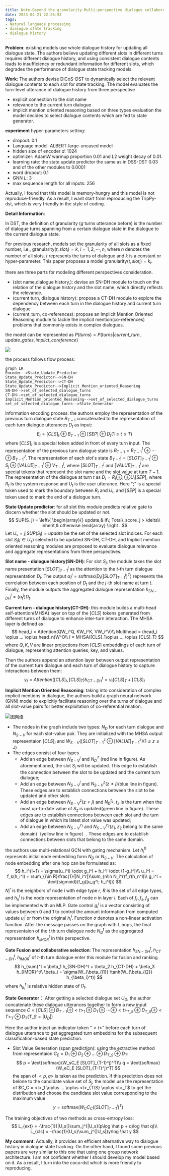 ```yaml
---
title: Note-Beyond the granularity-Multi-perspective dialogue collaborative selection for dialogue state tracking
date: 2023-04-21 22:26:53
tags: 
- Natural language processing
- dialogue state tracking
- dialogue history
---
```


**Problem**: existing models use whole dialogue history for updating all dialogue state. The authors believe updating different slots in different turns requires different dialogue history, and using consistent dialogue contents leads to insufficiency or redundant information for different slots, which degrades the performance of dialogue state tracking models.

**Work**:  The authors devise DiCoS-DST to dynamically select the relevant dialogue contents to each slot for state tracking. The model evaluates the turn-level utterance of dialogue history from three perspective

- explicit connection to the slot name
- relevance to the current turn dialogue 
- implicit mention oriented reasoning
based on three types evaluation the model decides to select dialogue contents which are fed to state generator.

**experiment**
hyper-parameters setting:
- dropout: 0.1
- Language model: ALBERT-large-uncased model
- hidden size of encoder $d$: 1024
- optimizer: AdamW warmup proportion 0.01 and L2 weight decay of 0.01. 
- learning rate: the state update predictor the same as in DSS-DST 0.03 and of the other modules to 0.0001
- word dropout: 0.1
- GNN $L$: 3
- max sequence length for all inputs: 256

Actually, I found that this model is memory-hungry and this model is not reproduce-friendly. As a result, I want start from reproducing the TripPy-dst, which is very friendly in the style of coding.

**Detail Information**: 

In DST, the definition of granularity ($g$ turns utterance before) is the number of dialogue turns spanning from a certain dialogue state in the dialogue to the current dialogue state.

For previous research, models set the granularity of all slots as a fixed number, i.e.,  $\text{granularity}(t, slot_i) = k,\; i =1,2,\cdots, n$, where $n$ denotes the number of all slots, $t$ represents the turns of dialogue and $k$ is a constant or hyper-parameter.  This paper proposes a model $\text{granularity}(t, slot_i) = k_i$.

there are three parts for modeling different perspectives consideration.

- (slot name,dialogue history,): devise an SN-DH module to touch on the relation of the dialogue history and the slot name, which directly reflects the relevance.
- (current turn, dialogue history): propose a CT-DH module to explore the dependency between each turn in the dialogue history and current turn dialogue
- (current_turn, co-references): propose an Implicit Mention Oriented Reasoning module to tackle the implicit mention(co-references) problems that commonly exists in complex dialogues.

the model can be represented as $P(turns) = P(turns| current\_turn, update\_gates, implict\_coreference)$

![](./_resource/DiCoS-DST-model.png)

the process follows flow process:

```mermaid
graph LR
Encoder-->State_Update_Predictor
State_Update_Predictor-->SN-DH
State_Update_Predictor-->CT-DH
State_Update_Predictor-->Implicit_Mention_oriented_Reasoning
SN-DH-->set_of_selected_dialogue_turns
CT-DH-->set_of_selected_dialogue_turns
Implicit_Mention_oriented_Reasoning-->set_of_selected_dialogue_turns
set_of_selected_dialogue_turns-->State_Generator
```



Information encoding process: the authors employ the representation of the previous turn dialogue state $B_{T-1}$ concatenated to the representation of each turn dialogue utterances $D_t$ as input:
$$
E_t = [CLS]_t \oplus B_{T-1}\oplus [SEP]\oplus D_t(1\leq t \leq T)
$$
where $[CLS]_t$ is a special token added in front of every turn input. The representation of the previous turn dialogue state is $B_{T-1} = B_{T-1}^1\oplus \cdots \oplus B_{T-1}^J$. The representation of each slot's state $B_{T-1}^j = [SLOT]_{T-1}^j\oplus S_j\oplus [VALUE]_{T-1}^j \oplus V_{T-1}^j$, where $[SLOT]_{T-1}^j$ and $[VALUE]_{T-1}^j$ are special tokens that represent the slot name and the slot value at turn $T-1$. The representation of the dialogue at turn $t$ as $D_t = R_t\oplus;\oplus U_t [SEP]$, where $R_t$ is the system response and $U_t$ is the user utterance. Here ";" is a special token used to mark the boundary between $R_t$ and $U_t$, and $[SEP]$ is a special token used to mark the end of a dialogue turn.

**State Update predictor**: for all slot this module predicts relative gate to discern whether the slot should be updated or not.
$$
SUP(S_j) = \left\{
    \begin{array}{}
    update,& if\; Total\_score_j > \delta\\
    inherit,& otherwise
    \end{array}
\right .
$$
Let $U_s = {j|SUP(S_j) = update}$ be the set of the selected slot indices.
For each slot $S_j (j \in U_s)$ selected to be updated SN-DH, CT-DH, and Implicit mention oriented reasoning modules are proposed to evaluate dialogue relevance and aggregate representations from three perspectives. 

**Slot name - dialogue history(SN-DH)**: For slot $S_j$, the module takes the slot name presentation $[SLOT]_{T-1}^j$ as the attention to the $t$-th turn dialogue representation $D_t$. The output $\alpha_t^j = \text{softmax}(D_t([SLOT]_{T-1}^j)^T)$ represents the correlation between each position of $D_t$ and the $j$-th slot name at turn $t$. Finally, the module outputs the aggregated dialogue representation $h_{SN-DH}^j=(\alpha_t^j)D_t$.

**Current turn - dialogue history(CT-DH)**: this module builds a multi-head self-attention(MHSA) layer on top of the $[CLS]$ tokens generated from different turns of dialogue to enhance inter-turn interaction. The MHSA layer is defined as :
$$
head_i = Attention(QW_i^Q, KW_i^K, VW_i^V)\\
Multihead = (head_i \oplus ... \oplus head_n)W^O\\
I = MHSA([CLS]_1\oplus ... \oplus [CLS]_T)
$$
where $Q,K,V$ are linear projections from $[CLS]$ embeddings of each turn of dialogue, representing attention queries, key, and values.

Then the authors append an attention layer between output representation of the current turn dialogue and each turn of dialogue history to capture interactions between them:
$$
\gamma_t = Attention([CLS]_t, [CLS]_T)
h_{CT-DH}^t = \gamma_t[CLS]_T + [CLS]_t
$$

**Implicit Mention Oriented Reasoning**: taking into consideration of complex implicit mentions in dialogue, the authors build a graph neural network (GNN) model to explicitly facilitate reasoning over the turns of dialogue and all slot-value pairs for better exploitation of co-referential relation. 

![图网络](./_resource/DST-GNN%20part.png)

- The nodes in the graph include two types: $N_D$ for each turn dialogue and $N_{S-V}$ for each slot-value pair. They are initialized with the MHSA output representaion $[CLS]_t$ and $W_{S-V}([SLOT]_{T-1}^z\oplus[VALUE]_{T-1}^z)(1\leq z \leq J)$ 
- The edges consist of four types
    - Add an edge between $N_{S-V}^j$ and $N_D^T$ (red line in figure). As aforementioned, the slot $S_j$ will be updated. This edge to establish the connection between the slot to be updated and the current turn dialogue;
    - Add an edge between $N_{S-V}^j$ and $N_{S-V}^z(z\neq j)$(blue line in figure). These edges are to establish connections between the slot to be updated and other slots
    - Add an edge between $N_{S-V}^z(z\neq j)$ and $N_D^{t_z}$, $t_z$ is the turn when the most up-to-date value of $S_z$ is updated(green line in figure). These edges are to establish connections between each slot and the turn of dialogue in which its latest slot value was updated;
    - Add an edge between $N_{S-V}^{z_1}$ and $N_{S-V}^{z_2} (z_1, z_2$ belong to the same domain)（yellow line in figure）. These edges are to establish connections between slots that belong to the same domain. 

the authors use multi-relational GCN with gating mechanism. Let $h_i^0$ represents initial node embedding form $N_D$ or $N_{S-V}$. The calculation of node embedding after one hop can be formulated as:
$$
h_i^{l+1} = \sigma(u_i^l) \odot g_i^l + h_i^l \odot (1-g_i^l)\\
u_i^l = f_s(h_i^l) + \sum_{r\in R}\frac{1}{|N_i^r|}\sum_{n\in N_i^r}f_r(h_n^l)\\
g_i^l = \text{sigmoid}(f_g([u_g^l; h_i^l]))
$$
$N_i^r$ is the neighbors of node $i$ with edge type $r$, $R$ is the set of all edge types, and $h_n^l$ is the node representation of node $n$ in layer $l$. Each of $f_r, f_s, f_g$ can be implemented with an MLP. Gate control $g_i^l$ is a vector consisting of values between 0 and 1 to control the amount information from computed update $u_i^l$ or from the original $h_i^l$. Function $\sigma$ denotes a non-linear activation function. After the message passes on the graph with $L$ hops, the final representaion of the $t$ th turn dialogue node $N_D^t$ as the aggregated representation $h_{IMOR}^t$ in this perspective.

**Gate Fusion and collaborative selection**: The representation $h_{SN-DH}^t, h_{CT-DH}^t, h_{IMOR}^t$ of $t$-th turn dialogue enter this module for fusion and ranking. 
$$
h_{sum}^t = \beta_1 h_{SN-DH}^t + \beta_2 h_{CT-DH} + \beta_3 h_{IMOR}^t\\
\beta_i = \sigma(W_{\beta_{i1}} \tanh(W_{\beta_{i2}} h_{\beta_i}^t))
$$
where $h_{\beta_{i}}^t$ is relative hidden state of $D_t$.



**State Generator**： After getting a selected dialogue set $U_D$, the author concatenate these dialogue utterances together to form a new input sequence $C = [CLS] \oplus B_{T-1} \oplus <t>_1\oplus D_1\oplus\cdots\oplus <t>_{T\_S}\oplus D_{T\_S}\oplus <T>_T\oplus D_T(T\_S = |U_D|)$

Here the author inject an indicator token "$<t>$" before each turn of dialogue utterance to get aggregated turn embeddins for the subsequent classification-based state prediction.

- Slot Value Generation (span prediction):  using the extractive method from representaion $C_E = D_1 \oplus D_2 \oplus ...\oplus D_{T\_S}\oplus D_T$:
    $$
    p = \text{softmax}(W_sC_E [SLOT]_{T-1}^j)^T)\\
    q = \text{softmax}(W_eC_E [SLOT]_{T-1}^j)^T)
    $$
    the span of $<p,q>$ is taken as the prediction. If this prediction does not belone to the candidate value set of $S_j$, the model use the representation of $C_C = <t>_1 \oplus ... \oplus <t>_{T\S} \oplus <t>_T$ to get the distribution and choose the candidate slot value corresponding to the maximum value 
    $$
    y = \text{softmax} (W_CC_C([SLOT]_{T-1}^j)^T)
    $$

The training objectives of two methods as cross-entropy loss:
$$
L_{ext} = -\frac{1}{|U_s|}\sum_j^{|U_s}(p\log \hat p + q\log \hat q)\\
L_{cls} = -\frac{1}{U_s}\sum_j^{|U_s|}y\log \hat y
$$



**My comment**: Actually, it provides an efficient alternative way to dialogue history in dialogue state tracking. On the other hand, I found some previous papers are very similar to this one that using one group network architecture. I am not confident whether I should develop my model based on it. As a result, I turn into the coco-dst which is more friendly to reproducing.
